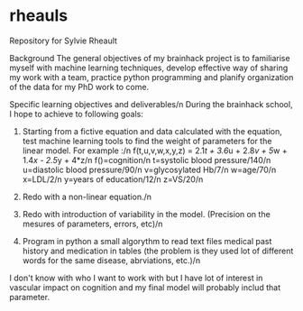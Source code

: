 # rheauls
Repository for Sylvie Rheault

Background
The general objectives of my brainhack project is to familiarise myself with machine learning techniques, develop effective way of sharing my work with a team, practice python programming and planify organization of the data for my PhD work to come.

Specific learning objectives and deliverables/n
During the brainhack school, I hope to achieve to following goals:

1) Starting from a fictive equation and data calculated with the equation, test machine learning tools to find the weight of parameters for the linear model.  For example :/n
   f(t,u,v,w,x,y,z) = 2.1*t + 3.6*u + 2.8*v + 5*w + 1.4*x - 2.5*y + 4*z/n
   f()=cognition/n
   t=systolic blood pressure/140/n
   u=diastolic blood pressure/90/n
   v=glycosylated Hb/7/n
   w=age/70/n
   x=LDL/2/n
   y=years of education/12/n
   z=VS/20/n
   
2) Redo with a non-linear equation./n

3) Redo with introduction of variability in the model. (Precision on the mesures of parameters, errors, etc)/n

4) Program in python a small algorythm to read text files medical past history and medication in tables (the problem is they used lot of different words for the same disease, abrviations, etc.)/n

I don't know with who I want to work with but I have lot of interest in vascular impact on cognition and my final model will probably includ that parameter.
